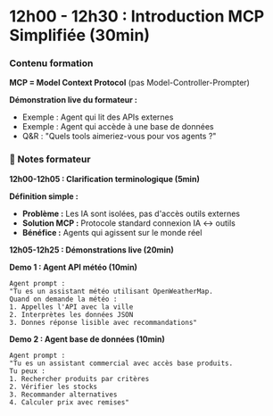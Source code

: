 # 12h00 - 12h30 : Introduction MCP Simplifiée (30min)

### Contenu formation

**MCP = Model Context Protocol** (pas Model-Controller-Prompter)

**Démonstration live du formateur :**
- Exemple : Agent qui lit des APIs externes
- Exemple : Agent qui accède à une base de données
- Q&R : "Quels tools aimeriez-vous pour vos agents ?"

### 📝 Notes formateur

**12h00-12h05 : Clarification terminologique (5min)**

**Définition simple :**
- **Problème :** Les IA sont isolées, pas d'accès outils externes
- **Solution MCP :** Protocole standard connexion IA ↔ outils
- **Bénéfice :** Agents qui agissent sur le monde réel

**12h05-12h25 : Démonstrations live (20min)**

**Demo 1 : Agent API météo (10min)**
```
Agent prompt :
"Tu es un assistant météo utilisant OpenWeatherMap.
Quand on demande la météo :
1. Appelles l'API avec la ville
2. Interprètes les données JSON
3. Donnes réponse lisible avec recommandations"
```

**Demo 2 : Agent base de données (10min)**
```
Agent prompt :
"Tu es un assistant commercial avec accès base produits.
Tu peux :
1. Rechercher produits par critères
2. Vérifier les stocks
3. Recommander alternatives
4. Calculer prix avec remises"
```
